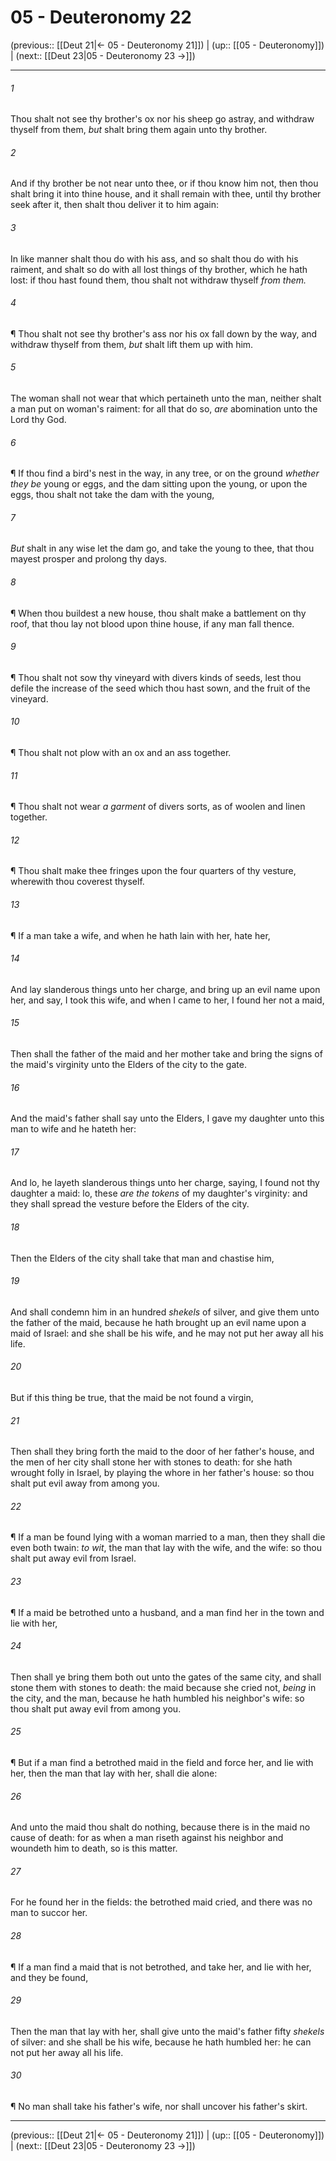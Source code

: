 # 05 - Deuteronomy 22

(previous:: [[Deut 21|← 05 - Deuteronomy 21]]) | (up:: [[05 - Deuteronomy]]) | (next:: [[Deut 23|05 - Deuteronomy 23 →]])

***


###### 1 
Thou shalt not see thy brother's ox nor his sheep go astray, and withdraw thyself from them, _but_ shalt bring them again unto thy brother. 

###### 2 
And if thy brother be not near unto thee, or if thou know him not, then thou shalt bring it into thine house, and it shall remain with thee, until thy brother seek after it, then shalt thou deliver it to him again: 

###### 3 
In like manner shalt thou do with his ass, and so shalt thou do with his raiment, and shalt so do with all lost things of thy brother, which he hath lost: if thou hast found them, thou shalt not withdraw thyself _from them._ 

###### 4 
¶ Thou shalt not see thy brother's ass nor his ox fall down by the way, and withdraw thyself from them, _but_ shalt lift them up with him. 

###### 5 
The woman shall not wear that which pertaineth unto the man, neither shalt a man put on woman's raiment: for all that do so, _are_ abomination unto the Lord thy God. 

###### 6 
¶ If thou find a bird's nest in the way, in any tree, or on the ground _whether they be_ young or eggs, and the dam sitting upon the young, or upon the eggs, thou shalt not take the dam with the young, 

###### 7 
_But_ shalt in any wise let the dam go, and take the young to thee, that thou mayest prosper and prolong thy days. 

###### 8 
¶ When thou buildest a new house, thou shalt make a battlement on thy roof, that thou lay not blood upon thine house, if any man fall thence. 

###### 9 
¶ Thou shalt not sow thy vineyard with divers kinds of seeds, lest thou defile the increase of the seed which thou hast sown, and the fruit of the vineyard. 

###### 10 
¶ Thou shalt not plow with an ox and an ass together. 

###### 11 
¶ Thou shalt not wear _a garment_ of divers sorts, as of woolen and linen together. 

###### 12 
¶ Thou shalt make thee fringes upon the four quarters of thy vesture, wherewith thou coverest thyself. 

###### 13 
¶ If a man take a wife, and when he hath lain with her, hate her, 

###### 14 
And lay slanderous things unto her charge, and bring up an evil name upon her, and say, I took this wife, and when I came to her, I found her not a maid, 

###### 15 
Then shall the father of the maid and her mother take and bring the signs of the maid's virginity unto the Elders of the city to the gate. 

###### 16 
And the maid's father shall say unto the Elders, I gave my daughter unto this man to wife and he hateth her: 

###### 17 
And lo, he layeth slanderous things unto her charge, saying, I found not thy daughter a maid: lo, these _are the tokens_ of my daughter's virginity: and they shall spread the vesture before the Elders of the city. 

###### 18 
Then the Elders of the city shall take that man and chastise him, 

###### 19 
And shall condemn him in an hundred _shekels_ of silver, and give them unto the father of the maid, because he hath brought up an evil name upon a maid of Israel: and she shall be his wife, and he may not put her away all his life. 

###### 20 
But if this thing be true, that the maid be not found a virgin, 

###### 21 
Then shall they bring forth the maid to the door of her father's house, and the men of her city shall stone her with stones to death: for she hath wrought folly in Israel, by playing the whore in her father's house: so thou shalt put evil away from among you. 

###### 22 
¶ If a man be found lying with a woman married to a man, then they shall die even both twain: _to wit_, the man that lay with the wife, and the wife: so thou shalt put away evil from Israel. 

###### 23 
¶ If a maid be betrothed unto a husband, and a man find her in the town and lie with her, 

###### 24 
Then shall ye bring them both out unto the gates of the same city, and shall stone them with stones to death: the maid because she cried not, _being_ in the city, and the man, because he hath humbled his neighbor's wife: so thou shalt put away evil from among you. 

###### 25 
¶ But if a man find a betrothed maid in the field and force her, and lie with her, then the man that lay with her, shall die alone: 

###### 26 
And unto the maid thou shalt do nothing, because there is in the maid no cause of death: for as when a man riseth against his neighbor and woundeth him to death, so is this matter. 

###### 27 
For he found her in the fields: the betrothed maid cried, and there was no man to succor her. 

###### 28 
¶ If a man find a maid that is not betrothed, and take her, and lie with her, and they be found, 

###### 29 
Then the man that lay with her, shall give unto the maid's father fifty _shekels_ of silver: and she shall be his wife, because he hath humbled her: he can not put her away all his life. 

###### 30 
¶ No man shall take his father's wife, nor shall uncover his father's skirt.

***

(previous:: [[Deut 21|← 05 - Deuteronomy 21]]) | (up:: [[05 - Deuteronomy]]) | (next:: [[Deut 23|05 - Deuteronomy 23 →]])
